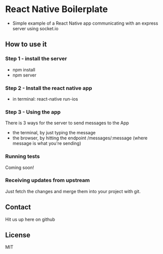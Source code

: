 # React Native Boilerplate

* Simple example of a React Native app communicating with an express server using socket.io

## How to use it

### Step 1 - install the server
* npm install
* npm server

### Step 2 - Install the react native app
* in terminal: react-native run-ios

### Step 3 - Using the app
There is 3 ways for the server to send messages to the App
* the terminal, by just typing the message
* the browser, by hitting the endpoint /messages/:message (where message is what you're sending)

### Running tests

Coming soon!

### Receiving updates from upstream

Just fetch the changes and merge them into your project with git.

## Contact

Hit us up here on github

## License
MIT
